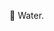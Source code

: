 👀 Water.

<!---
42-Broenstudentavis/42-Broenstudentavis is a ✨ special ✨ repository because its `README.md` (this file) appears on your GitHub profile.
You can click the Preview link to take a look at your changes.
--->
